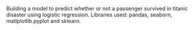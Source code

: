 Building a model to predict whether or not a passenger survived in titanic disaster using logistic regression.
Libraries used: pandas, seaborn, matlplotlib.pyplot and sklearn.
